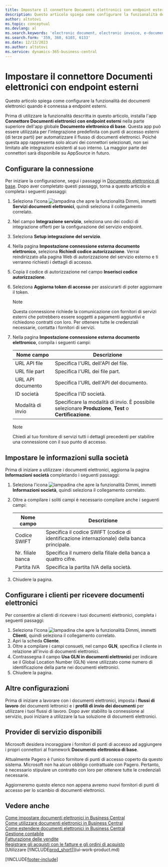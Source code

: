 ```yaml
---
title: Impostare il connettore Documenti elettronici con endpoint esterni
description: Questo articolo spiega come configurare la funzionalità dei documenti elettronici quando è connessa a endpoint esterni.
author: altotovi
ms.topic: conceptual
ms.devlang: al
ms.search.keywords: 'electronic document, electronic invoice, e-document, e-invoice, access-point, endpoint'
ms.search.form: '359, 360, 6103, 6133'
ms.date: 12/13/2023
ms.author: altotovi
ms.service: dynamics-365-business-central
---
```


# Impostare il connettore Documenti elettronici con endpoint esterni

Questo articolo spiega come configurare la funzionalità dei documenti elettronici quando è connessa a endpoint esterni.

Prima di utilizzare la funzionalità descritta in questo articolo, installa l'app **Connettore Documenti elettronici con endpoint esterni** nella parte superiore dell'app globale **Documento elettronico di base**. Questa app può essere utilizzata per l'integrazione predefinita con punti di accesso esterni (di terze parti) per automatizzare il flusso di documenti elettronici. Poiché questa app rappresenta solo alcuni dei connettori selezionati, non sei limitato alle integrazioni esistenti al suo interno. La maggior parte dei connettori sarà disponibile su AppSource in futuro.

## Configurare la connessione

Per iniziare la configurazione, segui i passaggi in [Documento elettronico di base](finance-how-setup-edocuments.md). Dopo aver completato questi passaggi, torna a questo articolo e completa i seguenti passaggi:

1. Seleziona l'icona ![lampadina che apre la funzionalità Dimmi](media/ui-search/search_small.png "Informazioni sull'operazione che si desidera eseguire"), immetti **Servizi documenti elettronici**, quindi seleziona il collegamento correlato.
2. Nel campo **Integrazione servizio**, seleziona uno dei codici di integrazione offerti per la configurazione del servizio endpoint.
3. Seleziona **Setup integrazione del servizio**.
4. Nella pagina **Impostazione connessione esterna documento elettronico**, seleziona **Richiedi codice autorizzazione**. Verrai reindirizzato alla pagina Web di autorizzazione del servizio esterno e ti verranno richiesti i dettagli di accesso.
5. Copia il codice di autorizzazione nel campo **Inserisci codice autorizzazione**.
6. Seleziona **Aggiorna token di accesso** per assicurarti di poter aggiornare il token.

    > [!NOTE]
    > Questa connessione richiede la comunicazione con fornitori di servizi esterni che potrebbero essere soggetti a pagamenti aggiuntivi e richiedono contratti con loro. Per ottenere tutte le credenziali necessarie, contatta i fornitori di servizi.

7. Nella pagina  **Impostazione connessione esterna documento elettronico**, compila i seguenti campi:

    | Nome campo | Descrizione |
    |---|---|
    | URL API file | Specifica l'URL dell'API del file. |
    | URL file part | Specifica l'URL dei file part. |
    | URL API documento | Specifica l'URL dell'API del documento. |
    | ID società | Specifica l'ID società. |
    | Modalità di invio | Specificare la modalità di invio. È possibile selezionare **Produzione**, **Test** o **Certificazione**. |

    > [!NOTE]
    > Chiedi al tuo fornitore di servizi tutti i dettagli precedenti per stabilire una connessione con il suo punto di accesso.

## Impostare le informazioni sulla società

Prima di iniziare a utilizzare i documenti elettronici, aggiorna la pagina **Informazioni società** completando i seguenti passaggi:

1. Seleziona l'icona ![lampadina che apre la funzionalità Dimmi](media/ui-search/search_small.png "Informazioni sull'operazione che si desidera eseguire"), immetti **Informazioni società**, quindi seleziona il collegamento correlato.
2. Oltre a compilare i soliti campi è necessario compilare anche i seguenti campi:

    | Nome campo | Descrizione |
    |---|---|
    | Codice SWIFT | Specifica il codice SWIFT (codice di identificazione internazionale) della banca principale. |
    | Nr. filiale banca | Specifica il numero della filiale della banca a quattro cifre. |
    | Partita IVA | Specifica la partita IVA della società. |

3. Chiudere la pagina.

## Configurare i clienti per ricevere documenti elettronici

Per consentire ai clienti di ricevere i tuoi documenti elettronici, completa i seguenti passaggi:

1. Seleziona l'icona ![lampadina che apre la funzionalità Dimmi](media/ui-search/search_small.png "Dimmi cosa vuoi fare"), immetti **Clienti**, quindi seleziona il collegamento correlato.
2. Apri la scheda **Cliente**.
3. Oltre a compilare i campi consueti, nel campo **GLN**, specifica il cliente in relazione all'invio di documenti elettronici.
4. Contrassegna il campo **Usa GLN in documenti elettronici** per indicare se il Global Location Number (GLN) viene utilizzato come numero di identificazione della parte nei documenti elettronici.
5. Chiudere la pagina.

## Altre configurazioni

Prima di iniziare a lavorare con i documenti elettronici, imposta i **flussi di lavoro** dei documenti lettronici e i **profili di invio dei documenti** per utilizzare i tuoi flussi di lavoro. Dopo aver stabilito la connessione al servizio, puoi iniziare a utilizzare la tua soluzione di documenti elettronici.

## Provider di servizio disponibili

Microsoft desidera incoraggiare i fornitori di punti di accesso ad aggiungere i propri connettori al framework **Documento elettronico di base**.

Attualmente Pagero è l'unico fornitore di punti di accesso coperto da questo sistema. Microsoft non ha alcun obbligo contrattuale con Pagero. Pertanto, è necessario stipulare un contratto con loro per ottenere tutte le credenziali necessarie.

Aggiorneremo questo elenco non appena avremo nuovi fornitori di punti di accesso per lo scambio di documenti elettronici.

## Vedere anche

[Come impostare documenti elettronici in Business Central](finance-how-setup-edocuments.md)  
[Come utilizzare documenti elettronici in Business Central](finance-how-use-edocuments.md)  
[Come estendere documenti elettronici in Business Central](/dynamics365/business-central/dev-itpro/developer/devenv-extend-edocuments)  
[Gestione contabile](finance.md)  
[Fatturazione delle vendite](sales-how-invoice-sales.md)  
[Registrare gli acquisti con le fatture e gli ordini di acquisto](purchasing-how-record-purchases.md)  
[Utilizzare [!INCLUDE[prod_short](includes/prod_short.md)]](ui-work-product.md)

[!INCLUDE[footer-include](includes/footer-banner.md)]
